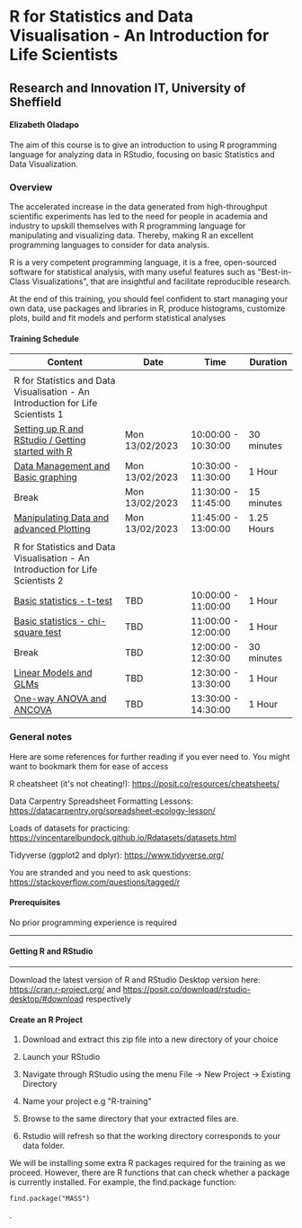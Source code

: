 # R for Statistics and Data Visualisation - An Introduction for Life Scientists
## Research and Innovation IT, University of Sheffield
#### Elizabeth Oladapo

The aim of this course is to give an introduction to using R programming language for analyzing data in RStudio, focusing on basic Statistics and Data Visualization.


###   Overview
The accelerated increase in the data generated from high-throughput scientific experiments has led to the need for people in academia and industry to upskill themselves with R programming language for manipulating and visualizing data. Thereby, making R an excellent programming languages to consider for data analysis.

R is a very competent programming language, it is a free,  open-sourced software for statistical analysis, with many useful features such as "Best-in-Class Visualizations", that are insightful and facilitate reproducible research.

At the end of this training, you should feel confident to start managing your own data, use packages and libraries in R, produce histograms, customize plots,  build and fit  models and perform statistical analyses


#### Training Schedule


| Content | Date | Time | Duration |
| ------- | ---- | ---- | --- |
| |
| R for Statistics and Data Visualisation - An Introduction for Life Scientists 1 |
| [Setting up R and RStudio / Getting started with R](https://github.com/Lizzydapsy/Setting-up-R-and-RStudio/edit/main/README.md) | Mon 13/02/2023 | 10:00:00 - 10:30:00 | 30 minutes |
| [Data Management and Basic graphing](https://github.com/Lizzydapsy/Data-Management-and-Basic-graphing-in-R/edit/main/README.md) | Mon 13/02/2023 | 10:30:00 - 11:30:00 | 1 Hour |
| Break| Mon 13/02/2023  | 11:30:00 - 11:45:00 | 15 minutes |
| [Manipulating Data and advanced Plotting](https://github.com/Lizzydapsy/Manipulating-Data-and-advanced-Plotting/edit/main/README.md) | Mon 13/02/2023  | 11:45:00 - 13:00:00 | 1.25 Hours |
| |
| R for Statistics and Data Visualisation - An Introduction for Life Scientists 2 |
| [Basic statistics - t-test](https://github.com/Lizzydapsy/Basic-statistics---t-test/edit/main/README.md) | TBD  | 10:00:00 - 11:00:00 | 1 Hour |
| [Basic statistics - chi-square test](https://github.com/Lizzydapsy/Basic-statistics---chi-square-test/edit/main/README.md) |  TBD| 11:00:00 - 12:00:00 | 1 Hour |
| Break | TBD | 12:00:00 - 12:30:00 | 30 minutes |
| [Linear Models and GLMs](https://github.com/Lizzydapsy/Linear-Models-and-GLMs/edit/main/README.md) | TBD | 12:30:00 - 13:30:00 | 1 Hour |
| [One-way ANOVA and ANCOVA](https://github.com/Lizzydapsy/One-way-ANOVA-and-ANCOVA/edit/main/README.md) | TBD | 13:30:00 - 14:30:00 | 1 Hour |


### General notes
Here are some references for further reading if you ever need to. You might want to bookmark them for ease of access

R cheatsheet (it's not cheating!): https://posit.co/resources/cheatsheets/

Data Carpentry Spreadsheet Formatting Lessons: https://datacarpentry.org/spreadsheet-ecology-lesson/

Loads of datasets for practicing: https://vincentarelbundock.github.io/Rdatasets/datasets.html

Tidyverse (ggplot2 and dplyr): https://www.tidyverse.org/

You are stranded and you need to ask questions: https://stackoverflow.com/questions/tagged/r


#### Prerequisites
No prior programming experience is required

***
#### Getting R and RStudio
***

Download the latest version of R and RStudio Desktop version here: https://cran.r-project.org/ and https://posit.co/download/rstudio-desktop/#download respectively

#### Create an R Project
1) Download and extract this zip file into a new directory of your choice

2) Launch your RStudio

3) Navigate through RStudio using the menu File -> New Project -> Existing Directory

4) Name your project e.g "R-training"

5) Browse to the same directory that your extracted files are.

6) Rstudio will refresh so that the working directory corresponds to your data folder.

We will be installing some extra R packages required for the training as we proceed. However, there are R functions that can  check whether a package is currently installed. For example, the find.package function:

```{r}
find.package("MASS")
```



.

